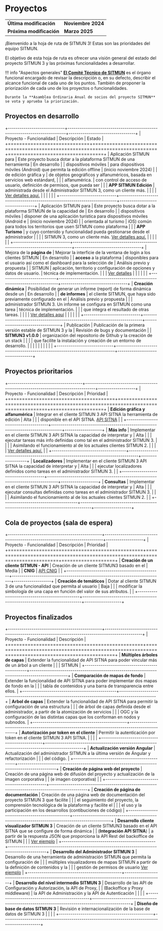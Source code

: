 # Proyectos

<table>
    <tr>
        <td><strong>Última modificación</strong></td>
        <td><strong>Noviembre 2024</strong></td>
    </tr>
    <tr>
        <td><strong>Próxima modificación</strong></td>
        <td><strong>Marzo 2025</strong></td>
    </tr>
</table>

¡Bienvenido a la hoja de ruta de SITMUN 3! Estas son las prioridades del equipo SITMUN.

El objetivo de esta hoja de ruta es ofrecer una visión general del estado del proyecto SITMUN 3 y las próximas funcionalidades a desarrollar.

!!! info "Aspectos generales"
    [**El Comité Técnico de SITMUN**](https://sitmun.github.io/contact/) es el órgano funcional encargado de revisar la descripción o,
    en su defecto, describir el alcance funcional de cada uno de los puntos.
    También de proponer la priorización de cada uno de los proyectos o funcionalidades.

    Durante la **Asamblea Ordinaria Anual de socios del proyecto SITMUN** se vota y aprueba la priorización.

## Proyectos en desarrollo

+-----------------------------+-----------------------------------------------------------------------------+----------------------------------+
| Proyecto - Funcionalidad    | Descripción                                                                 | Estado                           |
+=============================+=============================================================================+==================================+
| Aplicación SITMUN para      | Este proyecto busca dotar a la plataforma SITMUN de una herramienta         | En desarrollo                    |
| dispositivos móviles        | para dispositivos móviles (Android) que permita la edición offline          | (inicio noviembre 2024)          |
| de edición gráfica y        | de objetos geográficos y alfanuméricos, basada en servicios web estándard,  |                                  |
| alfanumérica.               | con control de acceso de usuario, definición de permisos, que pueda ser     |                                  |
| **APP SITMUN Edición**      | administrada desde el Administrador SITMUN 3, como un cliente más.          |                                  |
|                             | [Ver detalles aquí.](roadmap/app-turismo.md)                                |                                  |
|                             |                                                                             |                                  |
+-----------------------------+-----------------------------------------------------------------------------+----------------------------------+
| Aplicación SITMUN para      | Este proyecto busca dotar a la plataforma SITMUN de la capacidad de         | En desarrollo                    |
| dispositivos móviles        | disponer de una aplicación turística para dispositivos móviles (Android e   | (inicio noviembre 2024)          |
| orientada al turismo        | iOS) común para todos los territorios que usen SITMUN como plataforma       |                                  |
| **APP Turismo**             | y cuyo contenido y funcionalidad pueda gestionarse desde el administrador   |                                  |
|                             | SITMUN 3, como un cliente más. [Ver detalles aquí.](roadmap/app-turismo.md) |                                  |
|                             |                                                                             |                                  |
+-----------------------------+-----------------------------------------------------------------------------+----------------------------------+
| Mejora de la **página de**  | Mejorar la interficie de la ventana de login a los clientes SITMUN          | En desarrollo                    |
| **acceso** a la plataforma  | disponibles para el usuario así como el dashboard para la selección de      | Análisis previo y propuesta      |
| SITMUN                      | aplicación, territorio y configuración de opciones y datos de usuario.      | técnica de implementación.       |
|                             | [Ver detalles](roadmap/mejora-ui-login-dashboard-cliente.md)                |                                  |
|                             |                                                                             |                                  |
+-----------------------------+-----------------------------------------------------------------------------+----------------------------------+
| **Creación dinámica**       | Posibilidad de generar un informe (report) de forma dinámica desde un       | En desarrollo                    |
| **de informes**             | el cliente SITMUN, que haya sido previamente configurado en el              | Análisis previo y propuesta      |
|                             | administrador SITMUN 3. Un informe se configura en SITMUN como una tarea    | técnica de implementación.       |
|                             | que integra el resultado de otras tareas.                                   |                                  |
|                             | [Ver detalles aquí](roadmap/informe.md)                                     |                                  |
|                             |                                                                             |                                  |
+-----------------------------+-----------------------------------------------------------------------------+----------------------------------+
| Publicación                 | Publicación de la primera versión estable de SITMUN 3 y la                  | Revisión de bugs y documentación |
| **SITMUN3 v1.0.0**          | organización del repositorio de Github y la creación de un stack            |                                  |
|                             | que facilite la instalación y creación de un entorno de desarrollo.         |                                  |
|                             |                                                                             |                                  |
|                             |                                                                             |                                  |
+-----------------------------+-----------------------------------------------------------------------------+----------------------------------+

## Proyectos prioritarios

+--------------------------------------+-----------------------------------------------------------------------------------+-------------------+
| Proyecto - Funcionalidad             | Descripción                                                                       | Prioridad         |
+======================================+===================================================================================+===================+
| **Edición gráfica y alfanumérica**   | Integrar en el cliente SITMUN 3 API SITNA la herramienta de edición               | Alta              |
|                                      | disponible en el API SITNA.  [API SITNA](https://github.com/IGN-CNIG/API-CNIG)    |                   |
+--------------------------------------+-----------------------------------------------------------------------------------+-------------------+
| **Más info**                         | Implementar en el cliente SITMUN 3 API SITNA la capacidad de interpretar y        | Alta              |
|                                      | ejecutar tareas más info definidas como tal en el administrador SITMUN 3.         |                   |
|                                      | Asimilando el funcionamiento al de los actuales clientes SITMUN 2.                |                   |
|                                      | [Ver detalles aquí.](roadmap/mas-info-avanzado.md)                                |                   |
+--------------------------------------+-----------------------------------------------------------------------------------+-------------------+
| **Localizadores**                    | Implementar en el cliente SITMUN 3 API SITNA la capacidad de interpretar y        | Alta              |
|                                      | ejecutar localizadores definidos como tareas en el administrador SITMUN 3.        |                   |
+--------------------------------------+-----------------------------------------------------------------------------------+-------------------+
| **Consultas**                        | Implementar en el cliente SITMUN 3 API SITNA la capacidad de interpretar y        | Alta              |
|                                      | ejecutar consultas definidas como tareas en el administrador SITMUN 3.            |                   |
|                                      | Asimilando el funcionamiento al de los actuales clientes SITMUN 2.                |                   |
+--------------------------------------+-----------------------------------------------------------------------------------+-------------------+

## Cola de proyectos (sala de espera)

+------------------------------------------------+-----------------------------------------------------------------------------+-------------------+
| Proyecto - Funcionalidad                       | Descripción                                                                 | Prioridad         |
+================================================+=============================================================================+===================+
| **Creación de un cliente SITMUN - API**        | Creación de un cliente SITMUN3 basado en el                                 | Media             |
| **CNIG**                                       | [API CNIG](https://github.com/IGN-CNIG/API-CNIG)                            |                   |
+------------------------------------------------+-----------------------------------------------------------------------------+-------------------+
| **Creación de temáticos**                      | Dotar al cliente SITMUN 3 de una funcionalidad que permita al usuario       | Baja              |
|                                                | modificar la simbología de una capa en función del valor de sus atributos.  |                   |
+------------------------------------------------+-----------------------------------------------------------------------------+-------------------+


## Proyectos finalizados

+------------------------------------------------+-------------------------------------------------------------------------------------------------+
| Proyecto - Funcionalidad                       | Descripción                                                                                     |
+================================================+=================================================================================================+
| **Múltiples árboles de capas**                 | Extender la funcionalidad de API SITNA para poder vincular más de un árbol a un cliente         |
|                                                | SITMUN                                                                                          |
+------------------------------------------------+-------------------------------------------------------------------------------------------------+
| **Comparación de mapas de fondo**              | Extender la funcionalidad de API SITNA para poder implementar dos mapas de fondo en la          |
|                                                | tabla de contenidos y una barra de transparencia entre ellos.                                   |
+------------------------------------------------+-------------------------------------------------------------------------------------------------+
| **Arbol de capas**                             | Extender la funcionalidad de API SITNA para permitir la configuración de una estructura         |
|                                                | de árbol de capas definida desde el administrador, a partir de la atomización de servicios      |
|                                                | OGC y la configuración de las distintas capas que los conforman en nodos y subnodos.            |
+------------------------------------------------+-------------------------------------------------------------------------------------------------+
| **Autorización por token en el cliente**       | Permitir la autenticación por token en el cliente SITMUN 3 API SITNA.                           |
|                                                |                                                                                                 |
+------------------------------------------------+-------------------------------------------------------------------------------------------------+
| **Actualización versión Angular**              | Actualización del administrador SITMUN a la última versión de Ángular y refactorización         |
|                                                | del código.                                                                                     |
+------------------------------------------------+-------------------------------------------------------------------------------------------------+
| **Creación de página web del proyecto**        | Creación de una página web de difusión del proyecto y actualización de la imagen corporativa    |
|  (e imagen corporativa)                        |                                                                                                 |
+------------------------------------------------+-------------------------------------------------------------------------------------------------+
| **Creación de página de documentación**        | Creación de una página web de documentación del proyecto SITMUN 3 que facilite                  |
|                                                | el seguimiento del proyecto, la comprensión tecnológica de la plataforma y facilite el          |
|                                                | el uso y la participación en los desarrollos (contibuciones de código)                          |
+------------------------------------------------+-------------------------------------------------------------------------------------------------+
| **Desarrollo cliente visualizador SITMUN 3**   | Creación de un cliente SITMUN3 basado en el API SITNA que se configure de forma dinámica        |
| (**Integración  API SITNA**)                   | a partir de la respuesta JSON que proporciona la API Rest del backoffice de SITMUN              |
|                                                | [Ver ejemplo](https://sitmun.github.io/sitmun-viewer-app/)                                      |
+------------------------------------------------+-------------------------------------------------------------------------------------------------+
| **Desarrollo del Administrador SITMUN 3**      | Desarrollo de una herramienta de administración SITMUN que permita la configuración de          |
|                                                | múltiples visualizadores de mapas SITMUN a partir de la definición de contenidos y la           |
|                                                | gestión de permisos de usuario [Ver ejemplo](https://sitmun.github.io/admin-app/)               |
+------------------------------------------------+-------------------------------------------------------------------------------------------------+
| **Desarrollo del nivel intermedio SITMUN 3**   | Desarrollo de las API de Configuración y Autorización, la API de Proxy,                         |
| (Backoffice y Proxy middleware)                | la API de Administración y la API de Autenticación                                              |
|                                                |                                                                                                 |
+------------------------------------------------+-------------------------------------------------------------------------------------------------+
| **Diseño de base de datos SITMUN 3**           | Revisión e internacionalización de la base de datos de SITMUN 3                                 |
|                                                |                                                                                                 |
+------------------------------------------------+-------------------------------------------------------------------------------------------------+
